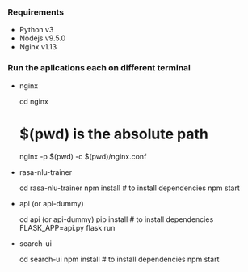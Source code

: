 ### Requirements
* Python v3
* Nodejs v9.5.0
* Nginx v1.13

### Run the aplications each on different terminal

* nginx

    cd nginx
    # $(pwd) is the absolute path
    nginx -p $(pwd) -c $(pwd)/nginx.conf

* rasa-nlu-trainer

    cd rasa-nlu-trainer
    npm install # to install dependencies
    npm start

* api (or api-dummy)

    cd api (or api-dummy)
    pip install # to install dependencies
    FLASK_APP=api.py flask run

* search-ui

    cd search-ui
    npm install # to install dependencies
    npm start
